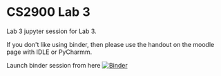 # CS2900 Lab 3
Lab 3 jupyter session for Lab 3. 

If you don't like using binder, then please use the handout on the moodle page with IDLE or PyCharmm.

Launch binder session from here
[![Binder](https://mybinder.org/badge_logo.svg)](https://mybinder.org/v2/gh/hughshanahan/CS2900-Lab-3/master)


